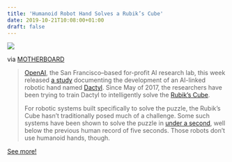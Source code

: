 ```yaml
---
title: 'Humanoid Robot Hand Solves a Rubik’s Cube'
date: 2019-10-21T10:08:00+01:00
draft: false
---
```


![](https://cdn-blog.adafruit.com/uploads/2019/10/daryl_rubiks_cube_openai_1.0-600x400.gif)

via [MOTHERBOARD](https://www.vice.com/en_us/article/7x5dye/watch-this-humanoid-robot-hand-solve-a-rubiks-cube)

> [OpenAI](https://openai.com/), the San Francisco–based for-profit AI research lab, this week released [a study](https://d4mucfpksywv.cloudfront.net/papers/solving-rubiks-cube.pdf) documenting the development of an AI-linked robotic hand named [Dactyl](https://openai.com/blog/learning-dexterity/). Since May of 2017, the researchers have been trying to train Dactyl to intelligently solve the [Rubik’s Cube](https://en.wikipedia.org/wiki/Rubik%27s_Cube).
> 
> For robotic systems built specifically to solve the puzzle, the Rubik’s Cube hasn’t traditionally posed much of a challenge. Some such systems have been shown to solve the puzzle in [under a second](https://www.youtube.com/watch?time_continue=4&v=nt00QzKuNVY), well below the previous human record of five seconds. Those robots don’t use humanoid hands, though.

[See more!](https://www.vice.com/en_us/article/7x5dye/watch-this-humanoid-robot-hand-solve-a-rubiks-cube)